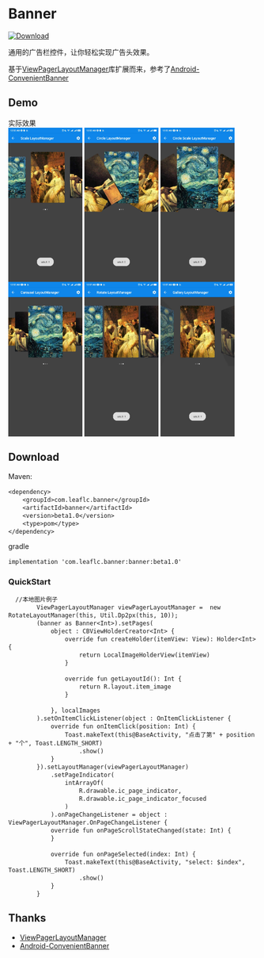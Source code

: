 # Banner
[ ![Download](https://api.bintray.com/packages/leaflc/Maven/banner/images/download.svg?version=beta1.1) ](https://bintray.com/leaflc/Maven/banner/beta1.1/link)

通用的广告栏控件，让你轻松实现广告头效果。

基于[ViewPagerLayoutManager](https://github.com/leochuan/ViewPagerLayoutManager "ViewPagerLayoutManager")库扩展而来，参考了[Android-ConvenientBanner](https://github.com/saiwu-bigkoo/Android-ConvenientBanner "Android-ConvenientBanner")

## Demo
实际效果<br>
<img src="screenshout/scale.jpg" width="150" align=center />
<img src="screenshout/circle.jpg" width="150" align=center />
<img src="screenshout/circle_scale.jpg" width="150" align=center />
<img src="screenshout/carousel.jpg" width="150" align=center />
<img src="screenshout/rotate.jpg" width="150" align=center />
<img src="screenshout/gallery.jpg" width="150" align=center />

## Download
Maven:
```
<dependency>
	<groupId>com.leaflc.banner</groupId>
	<artifactId>banner</artifactId>
	<version>beta1.0</version>
	<type>pom</type>
</dependency>
```
gradle
```
implementation 'com.leaflc.banner:banner:beta1.0'
```

### QuickStart
```
  //本地图片例子
        ViewPagerLayoutManager viewPagerLayoutManager =  new RotateLayoutManager(this, Util.Dp2px(this, 10));
        (banner as Banner<Int>).setPages(
            object : CBViewHolderCreator<Int> {
                override fun createHolder(itemView: View): Holder<Int> {
                    return LocalImageHolderView(itemView)
                }

                override fun getLayoutId(): Int {
                    return R.layout.item_image
                }

            }, localImages
        ).setOnItemClickListener(object : OnItemClickListener {
            override fun onItemClick(position: Int) {
                Toast.makeText(this@BaseActivity, "点击了第" + position + "个", Toast.LENGTH_SHORT)
                    .show()
            }
        }).setLayoutManager(viewPagerLayoutManager)
            .setPageIndicator(
                intArrayOf(
                    R.drawable.ic_page_indicator,
                    R.drawable.ic_page_indicator_focused
                )
            ).onPageChangeListener = object : ViewPagerLayoutManager.OnPageChangeListener {
            override fun onPageScrollStateChanged(state: Int) {
            }

            override fun onPageSelected(index: Int) {
                Toast.makeText(this@BaseActivity, "select: $index", Toast.LENGTH_SHORT)
                    .show()
            }
        }
```

## Thanks

* [ViewPagerLayoutManager](https://github.com/leochuan/ViewPagerLayoutManager "ViewPagerLayoutManager")
* [Android-ConvenientBanner](https://github.com/saiwu-bigkoo/Android-ConvenientBanner "Android-ConvenientBanner")